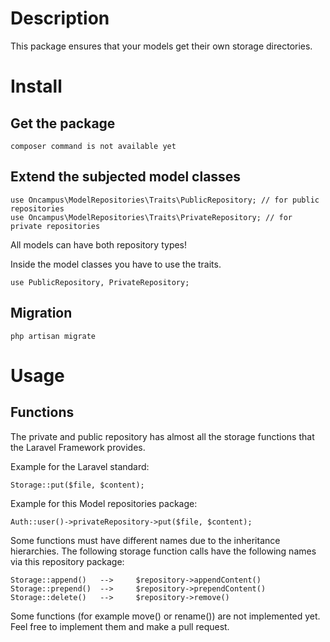 # Description

This package ensures that your models get their own storage directories.

# Install

## Get the package

    composer command is not available yet

## Extend the subjected model classes

    use Oncampus\ModelRepositories\Traits\PublicRepository; // for public repositories
    use Oncampus\ModelRepositories\Traits\PrivateRepository; // for private repositories

All models can have both repository types!

Inside the model classes you have to use the traits.

    use PublicRepository, PrivateRepository;

## Migration

    php artisan migrate


# Usage

## Functions

The private and public repository has almost all the storage functions that the Laravel Framework provides.

Example for the Laravel standard:

    Storage::put($file, $content);

Example for this Model repositories package:

    Auth::user()->privateRepository->put($file, $content);


Some functions must have different names due to the inheritance hierarchies.
The following storage function calls have the following names via this repository package:

    Storage::append()   -->     $repository->appendContent()
    Storage::prepend()  -->     $repository->prependContent()
    Storage::delete()   -->     $repository->remove()

Some functions (for example move() or rename()) are not implemented yet.
Feel free to implement them and make a pull request.